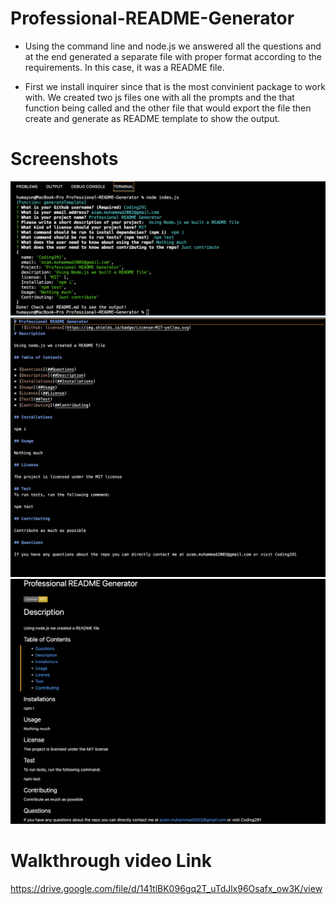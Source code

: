 # Professional-README-Generator

* Using the command line and node.js we answered all the questions and at the end generated a separate file with proper format according to the requirements. In this case, it was a README file.

* First we install inquirer since that is the most convinient package to work with. We created two js files one with all the prompts and the that function being called and the other file that would export the file then create and generate as README template to show the output.

# Screenshots

![Getting Started](/Assets/Screen%20Shot%202022-06-17%20at%208.12.23%20PM.png)
![Getting Started](/Assets/Screen%20Shot%202022-06-17%20at%208.14.19%20PM.png)
![Getting Started](/Assets/Screen%20Shot%202022-06-17%20at%208.14.42%20PM.png)



# Walkthrough video Link

https://drive.google.com/file/d/141tlBK096gq2T_uTdJlx96Osafx_ow3K/view
